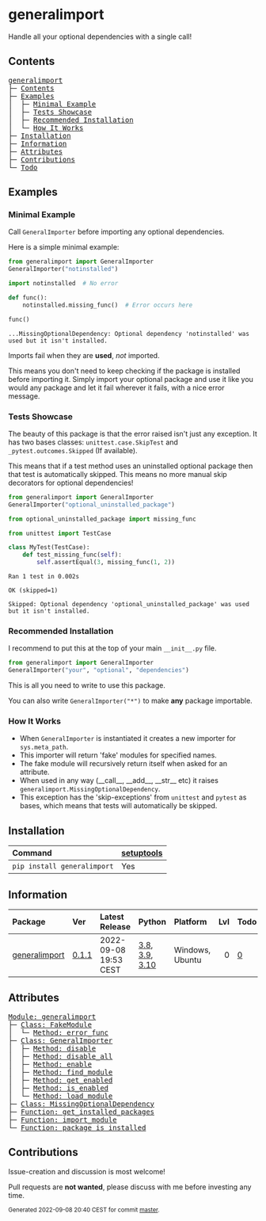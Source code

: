 # generalimport
Handle all your optional dependencies with a single call!

## Contents
<pre>
<a href='#generalimport'>generalimport</a>
├─ <a href='#Contents'>Contents</a>
├─ <a href='#Examples'>Examples</a>
│  ├─ <a href='#Minimal-Example'>Minimal Example</a>
│  ├─ <a href='#Tests-Showcase'>Tests Showcase</a>
│  ├─ <a href='#Recommended-Installation'>Recommended Installation</a>
│  └─ <a href='#How-It-Works'>How It Works</a>
├─ <a href='#Installation'>Installation</a>
├─ <a href='#Information'>Information</a>
├─ <a href='#Attributes'>Attributes</a>
├─ <a href='#Contributions'>Contributions</a>
└─ <a href='#Todo'>Todo</a>
</pre>

## Examples

### Minimal Example

Call `GeneralImporter` before importing any optional dependencies.

Here is a simple minimal example:

``` python
from generalimport import GeneralImporter
GeneralImporter("notinstalled")

import notinstalled  # No error

def func():
    notinstalled.missing_func()  # Error occurs here

func()
```


```
...MissingOptionalDependency: Optional dependency 'notinstalled' was used but it isn't installed.
```

Imports fail when they are **used**, *not* imported.

This means you don't need to keep checking if the package is installed before importing it.
Simply import your optional package and use it like you would any package and let it fail wherever it fails, with a nice error message.

### Tests Showcase

The beauty of this package is that the error raised isn't just any exception.
It has two bases classes: `unittest.case.SkipTest` and `_pytest.outcomes.Skipped` (If available).

This means that if a test method uses an uninstalled optional package then that test is automatically skipped.
This means no more manual skip decorators for optional dependencies!

``` python
from generalimport import GeneralImporter
GeneralImporter("optional_uninstalled_package")

from optional_uninstalled_package import missing_func

from unittest import TestCase

class MyTest(TestCase):
    def test_missing_func(self):
        self.assertEqual(3, missing_func(1, 2))
```


```
Ran 1 test in 0.002s

OK (skipped=1)

Skipped: Optional dependency 'optional_uninstalled_package' was used but it isn't installed.
```

### Recommended Installation

I recommend to put this at the top of your main `__init__.py` file.

``` python
from generalimport import GeneralImporter
GeneralImporter("your", "optional", "dependencies")
```

This is all you need to write to use this package.

You can also write `GeneralImporter("*")` to make **any** package importable.

### How It Works


- When `GeneralImporter` is instantiated it creates a new importer for `sys.meta_path`.
- This importer will return 'fake' modules for specified names.
- The fake module will recursively return itself when asked for an attribute.
- When used in any way (\_\_call\_\_, \_\_add\_\_, \_\_str\_\_ etc) it raises `generalimport.MissingOptionalDependency`.
- This exception has the 'skip-exceptions' from `unittest` and `pytest` as bases, which means that tests will automatically be skipped.

## Installation
| Command                     | <a href='https://pypi.org/project/setuptools'>setuptools</a>   |
|:----------------------------|:---------------------------------------------------------------|
| `pip install generalimport` | Yes                                                            |

## Information
| Package                                                          | Ver                                              | Latest Release        | Python                                                                                                                                                                                  | Platform        |   Lvl | Todo                                                      | Cover   |
|:-----------------------------------------------------------------|:-------------------------------------------------|:----------------------|:----------------------------------------------------------------------------------------------------------------------------------------------------------------------------------------|:----------------|------:|:----------------------------------------------------------|:--------|
| [generalimport](https://github.com/ManderaGeneral/generalimport) | [0.1.1](https://pypi.org/project/generalimport/) | 2022-09-08 19:53 CEST | [3.8](https://www.python.org/downloads/release/python-380/), [3.9](https://www.python.org/downloads/release/python-390/), [3.10](https://www.python.org/downloads/release/python-3100/) | Windows, Ubuntu |     0 | [0](https://github.com/ManderaGeneral/generalimport#Todo) | 97.3 %  |

## Attributes
<pre>
<a href='https://github.com/ManderaGeneral/generalimport/blob/master/generalimport/__init__.py#L1'>Module: generalimport</a>
├─ <a href='https://github.com/ManderaGeneral/generalimport/blob/master/generalimport/optional_import.py#L99'>Class: FakeModule</a>
│  └─ <a href='https://github.com/ManderaGeneral/generalimport/blob/master/generalimport/optional_import.py#L107'>Method: error_func</a>
├─ <a href='https://github.com/ManderaGeneral/generalimport/blob/master/generalimport/optional_import.py#L45'>Class: GeneralImporter</a>
│  ├─ <a href='https://github.com/ManderaGeneral/generalimport/blob/master/generalimport/optional_import.py#L78'>Method: disable</a>
│  ├─ <a href='https://github.com/ManderaGeneral/generalimport/blob/master/generalimport/optional_import.py#L93'>Method: disable_all</a>
│  ├─ <a href='https://github.com/ManderaGeneral/generalimport/blob/master/generalimport/optional_import.py#L72'>Method: enable</a>
│  ├─ <a href='https://github.com/ManderaGeneral/generalimport/blob/master/generalimport/optional_import.py#L57'>Method: find_module</a>
│  ├─ <a href='https://github.com/ManderaGeneral/generalimport/blob/master/generalimport/optional_import.py#L88'>Method: get_enabled</a>
│  ├─ <a href='https://github.com/ManderaGeneral/generalimport/blob/master/generalimport/optional_import.py#L68'>Method: is_enabled</a>
│  └─ <a href='https://github.com/ManderaGeneral/generalimport/blob/master/generalimport/optional_import.py#L62'>Method: load_module</a>
├─ <a href='https://github.com/ManderaGeneral/generalimport/blob/master/generalimport/optional_import.py#L32'>Class: MissingOptionalDependency</a>
├─ <a href='https://github.com/ManderaGeneral/generalimport/blob/master/generalimport/optional_import.py#L19'>Function: get_installed_packages</a>
├─ <a href='https://github.com/ManderaGeneral/generalimport/blob/master/generalimport/optional_import.py#L115'>Function: import_module</a>
└─ <a href='https://github.com/ManderaGeneral/generalimport/blob/master/generalimport/optional_import.py#L23'>Function: package_is_installed</a>
</pre>

## Contributions
Issue-creation and discussion is most welcome!

Pull requests are **not wanted**, please discuss with me before investing any time.


<sup>
Generated 2022-09-08 20:40 CEST for commit <a href='https://github.com/ManderaGeneral/generalimport/commit/master'>master</a>.
</sup>
